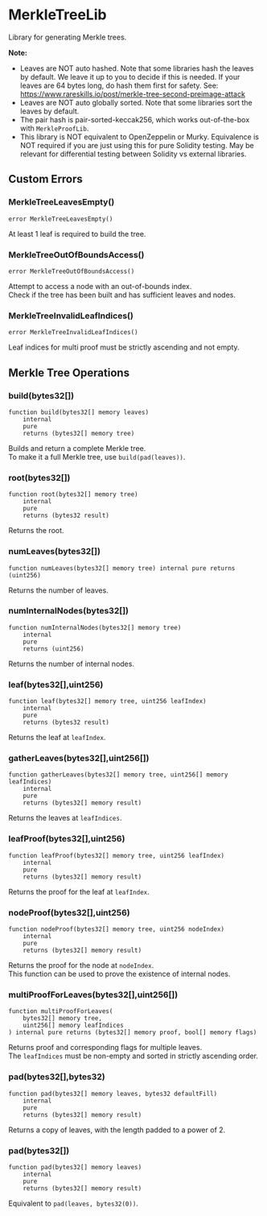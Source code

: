 # MerkleTreeLib

Library for generating Merkle trees.


<b>Note:</b>

- Leaves are NOT auto hashed. Note that some libraries hash the leaves by default.
We leave it up to you to decide if this is needed.
If your leaves are 64 bytes long, do hash them first for safety.
See: https://www.rareskills.io/post/merkle-tree-second-preimage-attack
- Leaves are NOT auto globally sorted. Note that some libraries sort the leaves by default.
- The pair hash is pair-sorted-keccak256, which works out-of-the-box with `MerkleProofLib`.
- This library is NOT equivalent to OpenZeppelin or Murky.
Equivalence is NOT required if you are just using this for pure Solidity testing.
May be relevant for differential testing between Solidity vs external libraries.



<!-- customintro:start --><!-- customintro:end -->

## Custom Errors

### MerkleTreeLeavesEmpty()

```solidity
error MerkleTreeLeavesEmpty()
```

At least 1 leaf is required to build the tree.

### MerkleTreeOutOfBoundsAccess()

```solidity
error MerkleTreeOutOfBoundsAccess()
```

Attempt to access a node with an out-of-bounds index.   
Check if the tree has been built and has sufficient leaves and nodes.

### MerkleTreeInvalidLeafIndices()

```solidity
error MerkleTreeInvalidLeafIndices()
```

Leaf indices for multi proof must be strictly ascending and not empty.

## Merkle Tree Operations

### build(bytes32[])

```solidity
function build(bytes32[] memory leaves)
    internal
    pure
    returns (bytes32[] memory tree)
```

Builds and return a complete Merkle tree.   
To make it a full Merkle tree, use `build(pad(leaves))`.

### root(bytes32[])

```solidity
function root(bytes32[] memory tree)
    internal
    pure
    returns (bytes32 result)
```

Returns the root.

### numLeaves(bytes32[])

```solidity
function numLeaves(bytes32[] memory tree) internal pure returns (uint256)
```

Returns the number of leaves.

### numInternalNodes(bytes32[])

```solidity
function numInternalNodes(bytes32[] memory tree)
    internal
    pure
    returns (uint256)
```

Returns the number of internal nodes.

### leaf(bytes32[],uint256)

```solidity
function leaf(bytes32[] memory tree, uint256 leafIndex)
    internal
    pure
    returns (bytes32 result)
```

Returns the leaf at `leafIndex`.

### gatherLeaves(bytes32[],uint256[])

```solidity
function gatherLeaves(bytes32[] memory tree, uint256[] memory leafIndices)
    internal
    pure
    returns (bytes32[] memory result)
```

Returns the leaves at `leafIndices`.

### leafProof(bytes32[],uint256)

```solidity
function leafProof(bytes32[] memory tree, uint256 leafIndex)
    internal
    pure
    returns (bytes32[] memory result)
```

Returns the proof for the leaf at `leafIndex`.

### nodeProof(bytes32[],uint256)

```solidity
function nodeProof(bytes32[] memory tree, uint256 nodeIndex)
    internal
    pure
    returns (bytes32[] memory result)
```

Returns the proof for the node at `nodeIndex`.   
This function can be used to prove the existence of internal nodes.

### multiProofForLeaves(bytes32[],uint256[])

```solidity
function multiProofForLeaves(
    bytes32[] memory tree,
    uint256[] memory leafIndices
) internal pure returns (bytes32[] memory proof, bool[] memory flags)
```

Returns proof and corresponding flags for multiple leaves.   
The `leafIndices` must be non-empty and sorted in strictly ascending order.

### pad(bytes32[],bytes32)

```solidity
function pad(bytes32[] memory leaves, bytes32 defaultFill)
    internal
    pure
    returns (bytes32[] memory result)
```

Returns a copy of leaves, with the length padded to a power of 2.

### pad(bytes32[])

```solidity
function pad(bytes32[] memory leaves)
    internal
    pure
    returns (bytes32[] memory result)
```

Equivalent to `pad(leaves, bytes32(0))`.